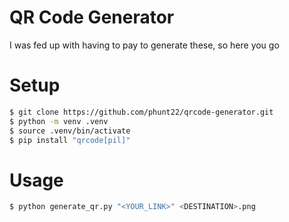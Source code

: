 # QR Code Generator

I was fed up with having to pay to generate these, so here you go

# Setup
```bash
$ git clone https://github.com/phunt22/qrcode-generator.git
$ python -m venv .venv
$ source .venv/bin/activate
$ pip install "qrcode[pil]"
```
# Usage
```bash
$ python generate_qr.py "<YOUR_LINK>" <DESTINATION>.png
```
